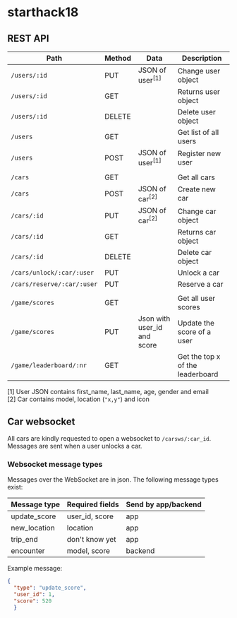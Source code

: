 # starthack18

## REST API
| Path                        | Method   | Data                | Description |
| --------------------------- | -------- | --------------------| --------------- |
| `/users/:id`                | PUT      | JSON of user<sup>[1]</sup>        | Change user object |
| `/users/:id`                | GET      |                     | Returns user object |
| `/users/:id`                | DELETE   |                     | Delete user object |
| `/users`                    | GET      |                     | Get list of all users |
| `/users`                    | POST     | JSON of user<sup>[1]</sup>        | Register new user |
| | | | |
| `/cars`                    | GET     |        | Get all cars |
| `/cars`                    | POST     | JSON of car<sup>[2]</sup>        | Create new car |
| `/cars/:id`                | PUT      | JSON of car<sup>[2]</sup>        | Change car object |
| `/cars/:id`                | GET      |                     | Returns car object |
| `/cars/:id`                | DELETE   |                     | Delete car object |
| `/cars/unlock/:car/:user`  | PUT   |                     | Unlock a car |
| `/cars/reserve/:car/:user`  | PUT   |                     | Reserve a car | 
| | | | |
| `/game/scores`                    | GET     |        | Get all user scores |
| `/game/scores`                    | PUT     | Json with user_id and score | Update the score of a user |
| `/game/leaderboard/:nr`             | GET     |           | Get the top x of the leaderboard |

[1] User JSON contains first_name, last_name, age, gender and email   
[2] Car contains model, location (`"x,y"`) and icon



## Car websocket
All cars are kindly requested to open a websocket to `/carsws/:car_id`. Messages are sent when a user unlocks a car.

### Websocket message types
Messages over the WebSocket are in json. The following message types exist:


| Message type | Required fields | Send by app/backend |
| ------- | --- | ---- |
| update_score | user_id, score | app |
| new_location | location | app |
| trip_end | don't know yet | app |
| encounter | model, score | backend |

Example message: 
```json
{
  "type": "update_score",
  "user_id": 1,
  "score": 520
  }
```
